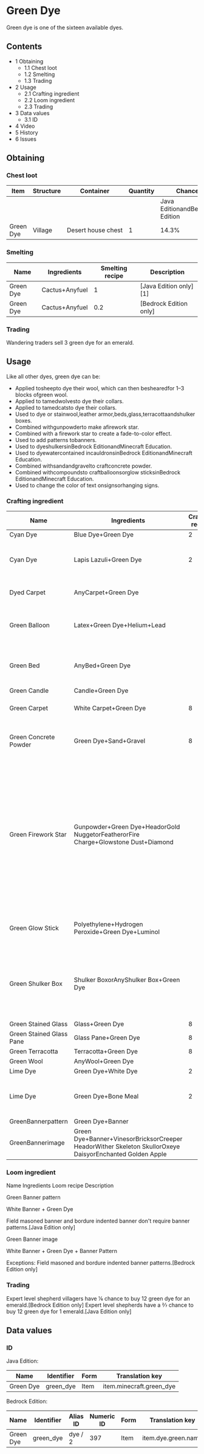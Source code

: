 # Green Dye
Green dye is one of the sixteen available dyes.

## Contents
- 1 Obtaining
	- 1.1 Chest loot
	- 1.2 Smelting
	- 1.3 Trading
- 2 Usage
	- 2.1 Crafting ingredient
	- 2.2 Loom ingredient
	- 2.3 Trading
- 3 Data values
	- 3.1 ID
- 4 Video
- 5 History
- 6 Issues

## Obtaining
### Chest loot
| Item      | Structure | Container          | Quantity | Chance                         |
|-----------|-----------|--------------------|----------|--------------------------------|
|           |           |                    |          | Java EditionandBedrock Edition |
| Green Dye | Village   | Desert house chest | 1        | 14.3%                          |

### Smelting
| Name      | Ingredients    | Smelting recipe | Description              |
|-----------|----------------|-----------------|--------------------------|
| Green Dye | Cactus+Anyfuel | 1               | ‌[Java Edition  only][1] |
| Green Dye | Cactus+Anyfuel | 0.2             | ‌[Bedrock Edition  only] |

### Trading
Wandering traders sell 3 green dye for an emerald.

## Usage
Like all other dyes, green dye can be:

- Applied tosheepto dye their wool, which can then beshearedfor 1–3 blocks ofgreen wool.
- Applied to tamedwolvesto dye their collars.
- Applied to tamedcatsto dye their collars.
- Used to dye or stainwool,leather armor,beds,glass,terracottaandshulker boxes.
- Combined withgunpowderto make afirework star.
- Combined with a firework star to create a fade-to-color effect.
- Used to add patterns tobanners.
- Used to dyeshulkersinBedrock EditionandMinecraft Education.
- Used to dyewatercontained incauldronsinBedrock EditionandMinecraft Education.
- Combined withsandandgravelto craftconcrete powder.
- Combined withcompoundsto craftballoonsorglow sticksinBedrock EditionandMinecraft Education.
- Used to change the color of text onsignsorhanging signs.

### Crafting ingredient
| Name                     | Ingredients                                                                                              | Crafting recipe | Description                                                                                                                                                                       |
|--------------------------|----------------------------------------------------------------------------------------------------------|-----------------|-----------------------------------------------------------------------------------------------------------------------------------------------------------------------------------|
| Cyan Dye                 | Blue Dye+Green Dye                                                                                       | 2               |                                                                                                                                                                                   |
| Cyan Dye                 | Lapis Lazuli+Green Dye                                                                                   | 2               | ‌[Bedrock Edition and Minecraft Education  only]                                                                                                                                  |
| Dyed Carpet              | AnyCarpet+Green Dye                                                                                      |                 | ‌[Java Edition  only]                                                                                                                                                             |
| Green Balloon            | Latex+Green Dye+Helium+Lead                                                                              |                 | ‌[Bedrock Edition and Minecraft Education  only]                                                                                                                                  |
| Green Bed                | AnyBed+Green Dye                                                                                         |                 | A bed of any color can be re-dyed using dyes.                                                                                                                                     |
| Green Candle             | Candle+Green Dye                                                                                         |                 |                                                                                                                                                                                   |
| Green Carpet             | White Carpet+Green Dye                                                                                   | 8               | ‌[Bedrock Edition  only]                                                                                                                                                          |
| Green Concrete Powder    | Green Dye+Sand+Gravel                                                                                    | 8               | Red sand cannot be used in place of sand.[2][3]                                                                                                                                   |
| Green Firework Star      | Gunpowder+Green Dye+HeadorGold NuggetorFeatherorFire Charge+Glowstone Dust+Diamond                       |                 | Up to eight dyes can be added.One head, gold nugget, feather, or fire charge can be added.Both the diamond and the glowstone dust can be added with any of the other ingredients. |
| Green Glow Stick         | Polyethylene+Hydrogen Peroxide+Green Dye+Luminol                                                         |                 | ‌[Bedrock Edition and Minecraft Education  only]                                                                                                                                  |
| Green Shulker Box        | Shulker BoxorAnyShulker Box+Green Dye                                                                    |                 | The shulker box retains its contents. If it is renamed on ananvil, it also retains its name.                                                                                      |
| Green Stained Glass      | Glass+Green Dye                                                                                          | 8               |                                                                                                                                                                                   |
| Green Stained Glass Pane | Glass Pane+Green Dye                                                                                     | 8               |                                                                                                                                                                                   |
| Green Terracotta         | Terracotta+Green Dye                                                                                     | 8               |                                                                                                                                                                                   |
| Green Wool               | AnyWool+Green Dye                                                                                        |                 |                                                                                                                                                                                   |
| Lime Dye                 | Green Dye+White Dye                                                                                      | 2               |                                                                                                                                                                                   |
| Lime Dye                 | Green Dye+Bone Meal                                                                                      | 2               | ‌[Bedrock Edition and Minecraft Education  only]                                                                                                                                  |
| GreenBannerpattern       | Green Dye+Banner                                                                                         |                 |                                                                                                                                                                                   |
| GreenBannerimage         | Green Dye+Banner+VinesorBricksorCreeper HeadorWither Skeleton SkullorOxeye DaisyorEnchanted Golden Apple |                 |                                                                                                                                                                                   |

### Loom ingredient



Name
Ingredients
Loom recipe
Description


Green Banner pattern

White Banner + Green Dye



Field masoned banner and bordure indented banner don't require banner patterns.‌[Java Edition  only]


Green Banner image

White Banner + Green Dye + Banner Pattern



Exceptions:
Field masoned and bordure indented banner patterns.‌[Bedrock Edition  only]


### Trading
Expert level shepherd villagers have 1⁄6 chance to buy 12 green dye for an emerald.‌[Bedrock Edition  only] Expert level shepherds have a 2⁄7 chance to buy 12 green dye for 1 emerald.‌[Java Edition  only]

## Data values
### ID
Java Edition:

| Name      | Identifier | Form | Translation key          |
|-----------|------------|------|--------------------------|
| Green Dye | green_dye  | Item | item.minecraft.green_dye |

Bedrock Edition:

| Name      | Identifier | Alias ID | Numeric ID | Form | Translation key     |
|-----------|------------|----------|------------|------|---------------------|
| Green Dye | green_dye  | dye / 2  | 397        | Item | item.dye.green.name |

